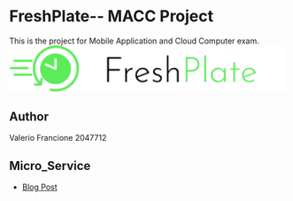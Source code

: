 # FreshPlate-- MACC Project
This is the project for Mobile Application and Cloud Computer exam.<br />
<img src="app/src/main/res/drawable/freshplate.png" alt="alt" width="500"/> 
## Author
Valerio Francione 2047712

## Micro_Service
- [Blog Post]()
